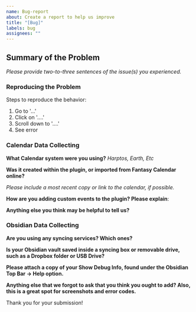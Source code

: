 ```yaml
---
name: Bug-report
about: Create a report to help us improve
title: "[Bug]"
labels: bug
assignees: ""
---
```


## Summary of the Problem

_Please provide two-to-three sentences of the issue(s) you experienced._

### Reproducing the Problem

Steps to reproduce the behavior:

1. Go to '...'
2. Click on '....'
3. Scroll down to '....'
4. See error

### Calendar Data Collecting

**What Calendar system were you using?**
_Harptos, Earth, Etc_

**Was it created within the plugin, or imported from Fantasy Calendar online?**

_Please include a most recent copy or link to the calendar, if possible._

**How are you adding custom events to the plugin? Please explain**:

**Anything else you think may be helpful to tell us?**

### Obsidian Data Collecting

**Are you using any syncing services? Which ones?**

**Is your Obsidian vault saved inside a syncing box or removable drive, such as a Dropbox folder or USB Drive?**

**Please attach a copy of your **Show Debug Info**, found under the Obsidian Top Bar -> Help option.**

**Anything else that we forgot to ask that you think you ought to add? Also, this is a great spot for screenshots and error codes.**

Thank you for your submission!
